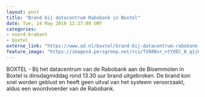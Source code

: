 ```yaml
---
layout: post
title: "Brand bij datacentrum Rabobank in Boxtel"
date: Tue, 14 May 2019 12:37:00 GMT
categories: 
- noord-brabant 
- boxtel 
externe_link: "https://www.ad.nl/boxtel/brand-bij-datacentrum-rabobank-in-boxtel~af885a4a/"
feature_image: "https://images4.persgroep.net/rcs/TU98Nxr_ntYdEC_8_q1jHH1xu_k/diocontent/148350877/_fitwidth/400/?appId=21791a8992982cd8da851550a453bd7f&quality=0.7"
---
```


BOXTEL - Bij het datacentrum van de Rabobank aan de Bloemmolen in Boxtel is dinsdagmiddag rond 13.30 uur brand uitgebroken. De brand kon snel worden geblust en heeft geen uitval van het systeem veroorzaakt, aldus een woordvoerder van de Rabobank.
